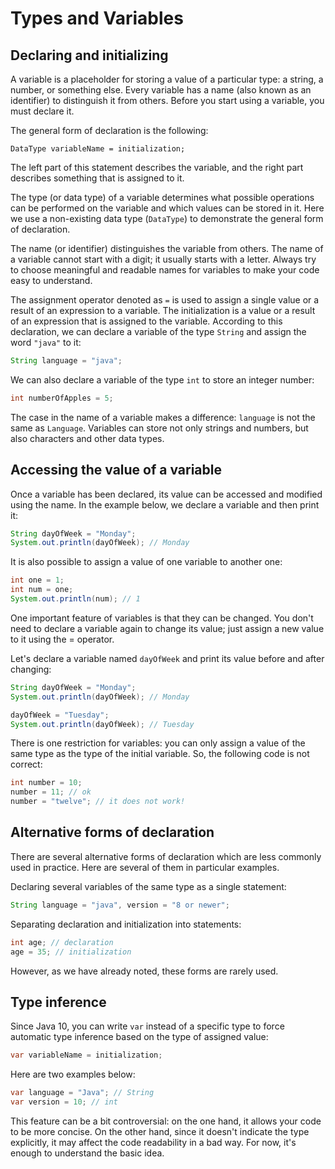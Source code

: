 # Types and Variables

## Declaring and initializing
A variable is a placeholder for storing a value of a particular type: a string, a number, or something else. Every variable has a name (also known as an identifier) to distinguish it from others. Before you start using a variable, you must declare it.

The general form of declaration is the following:

```
DataType variableName = initialization;
```

The left part of this statement describes the variable, and the right part describes something that is assigned to it.

The type (or data type) of a variable determines what possible operations can be performed on the variable and which values can be stored in it. Here we use a non-existing data type (`DataType`) to demonstrate the general form of declaration.

The name (or identifier) distinguishes the variable from others. The name of a variable cannot start with a digit; it usually starts with a letter. Always try to choose meaningful and readable names for variables to make your code easy to understand.

The assignment operator denoted as `=` is used to assign a single value or a result of an expression to a variable.
The initialization is a value or a result of an expression that is assigned to the variable.
According to this declaration, we can declare a variable of the type `String` and assign the word `"java"` to it:

```java
String language = "java";
```

We can also declare a variable of the type `int` to store an integer number:

```java
int numberOfApples = 5;
```

The case in the name of a variable makes a difference: `language` is not the same as `Language`.
Variables can store not only strings and numbers, but also characters and other data types.

## Accessing the value of a variable
Once a variable has been declared, its value can be accessed and modified using the name. In the example below, we declare a variable and then print it:

```java
String dayOfWeek = "Monday";
System.out.println(dayOfWeek); // Monday
```
It is also possible to assign a value of one variable to another one:

```java
int one = 1;
int num = one;
System.out.println(num); // 1
```
One important feature of variables is that they can be changed. You don't need to declare a variable again to change its value; just assign a new value to it using the = operator.

Let's declare a variable named `dayOfWeek` and print its value before and after changing:

```java
String dayOfWeek = "Monday";
System.out.println(dayOfWeek); // Monday

dayOfWeek = "Tuesday";
System.out.println(dayOfWeek); // Tuesday
```
There is one restriction for variables: you can only assign a value of the same type as the type of the initial variable. So, the following code is not correct:

```java
int number = 10;
number = 11; // ok
number = "twelve"; // it does not work!
```

## Alternative forms of declaration
There are several alternative forms of declaration which are less commonly used in practice. Here are several of them in particular examples.

Declaring several variables of the same type as a single statement:
```java
String language = "java", version = "8 or newer";
```
Separating declaration and initialization into statements:
```java
int age; // declaration
age = 35; // initialization 
```
However, as we have already noted, these forms are rarely used.

## Type inference
Since Java 10, you can write `var` instead of a specific type to force automatic type inference based on the type of assigned value:

```java
var variableName = initialization;
```
Here are two examples below:

```java
var language = "Java"; // String
var version = 10; // int
```
This feature can be a bit controversial: on the one hand, it allows your code to be more concise. On the other hand, since it doesn't indicate the type explicitly, it may affect the code readability in a bad way. For now, it's enough to understand the basic idea.